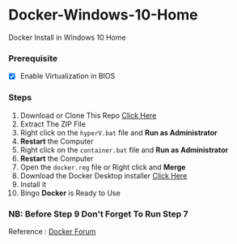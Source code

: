 # Docker-Windows-10-Home
Docker Install in Windows 10 Home

### Prerequisite
  * [x] Enable Virtualization in BIOS

### Steps
  1. Download or Clone This Repo [Click Here](https://github.com/MaxySpark/Docker-Windows-10-Home/archive/master.zip)
  2. Extract The ZIP File
  3. Right click on the `hyperV.bat` file and **Run as Administrator**  
  4. __Restart__ the Computer
  5. Right click on the `container.bat` file and **Run as Administrator**
  6. __Restart__ the Computer
  7. Open the `docker.reg` file or Right click and **Merge**
  8. Download the Docker Desktop installer [Click Here](https://download.docker.com/win/stable/Docker%20for%20Windows%20Installer.exe)
  9. Install it
  10. Bingo __**Docker**__ is Ready to Use
  
### NB: Before Step 9 Don't Forget To Run Step 7
 
Reference : [Docker Forum](https://forums.docker.com/t/installing-docker-on-windows-10-home/11722)
  
